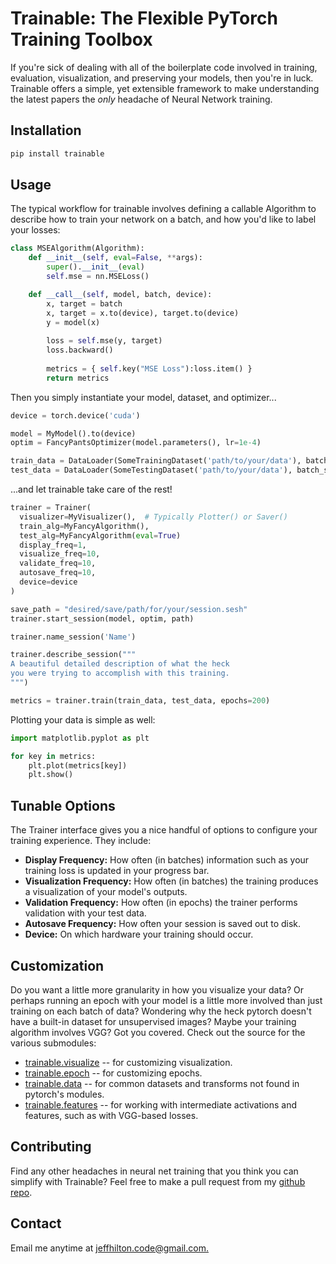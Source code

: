 # Trainable: The Flexible PyTorch Training Toolbox

If you're sick of dealing with all of the boilerplate code involved in training, evaluation, visualization, and
preserving your models, then you're in luck. Trainable offers a simple, yet extensible framework to make understanding
the latest papers the *only* headache of Neural Network training.

## Installation
```bash
pip install trainable
```

## Usage
The typical workflow for trainable involves defining a callable Algorithm to describe how to train 
your network on a batch, and how you'd like to label your losses:

```python
class MSEAlgorithm(Algorithm):
    def __init__(self, eval=False, **args):
        super().__init__(eval)
        self.mse = nn.MSELoss()

    def __call__(self, model, batch, device):
        x, target = batch
        x, target = x.to(device), target.to(device)
        y = model(x)
        
        loss = self.mse(y, target)
        loss.backward()
        
        metrics = { self.key("MSE Loss"):loss.item() }
        return metrics
```

Then you simply instantiate your model, dataset, and optimizer...

```python
device = torch.device('cuda')

model = MyModel().to(device)
optim = FancyPantsOptimizer(model.parameters(), lr=1e-4)

train_data = DataLoader(SomeTrainingDataset('path/to/your/data'), batch_size=32)
test_data = DataLoader(SomeTestingDataset('path/to/your/data'), batch_size=32)
```

...and let trainable take care of the rest!
```python
trainer = Trainer(
  visualizer=MyVisualizer(),  # Typically Plotter() or Saver()
  train_alg=MyFancyAlgorithm(),
  test_alg=MyFancyAlgorithm(eval=True)
  display_freq=1,
  visualize_freq=10,
  validate_freq=10,
  autosave_freq=10,
  device=device
)

save_path = "desired/save/path/for/your/session.sesh"
trainer.start_session(model, optim, path)

trainer.name_session('Name')

trainer.describe_session("""
A beautiful detailed description of what the heck 
you were trying to accomplish with this training.
""")

metrics = trainer.train(train_data, test_data, epochs=200)
```

Plotting your data is simple as well:
```python
import matplotlib.pyplot as plt

for key in metrics:
    plt.plot(metrics[key])
    plt.show()
```

## Tunable Options
The Trainer interface gives you a nice handful of options to configure your training experience.
They include:
* **Display Frequency:** How often (in batches) information such as your training loss is updated in your progress bar.
* **Visualization Frequency:** How often (in batches) the training produces a visualization of your model's outputs. 
* **Validation Frequency:** How often (in epochs) the trainer performs validation with your test data.
* **Autosave Frequency:** How often your session is saved out to disk. 
* **Device:** On which hardware your training should occur.

## Customization
Do you want a little more granularity in how you visualize your data? Or perhaps
running an epoch with your model is a little more involved than just training
on each batch of data? Wondering why the heck pytorch doesn't have a built-in dataset for unsupervised images?
Maybe your training algorithm involves VGG? Got you covered. Check out the source for the various submodules:
* [trainable.visualize](https://github.com/hiltonjp/trainable/blob/master/trainable/visualize.py) -- for customizing visualization.
* [trainable.epoch](https://github.com/hiltonjp/trainable/blob/master/trainable/epoch.py) -- for customizing epochs.
* [trainable.data](https://github.com/hiltonjp/trainable/tree/master/trainable/data) -- for common datasets and transforms
    not found in pytorch's modules.
* [trainable.features](https://github.com/hiltonjp/trainable/tree/master/trainable/features) -- for working with intermediate
    activations and features, such as with VGG-based losses.

## Contributing
Find any other headaches in neural net training that you think you can simplify with Trainable? Feel free to make a
pull request from my [github repo](https://github.com/hiltonjp/trainable). 

## Contact
Email me anytime at [jeffhilton.code@gmail.com.]()
